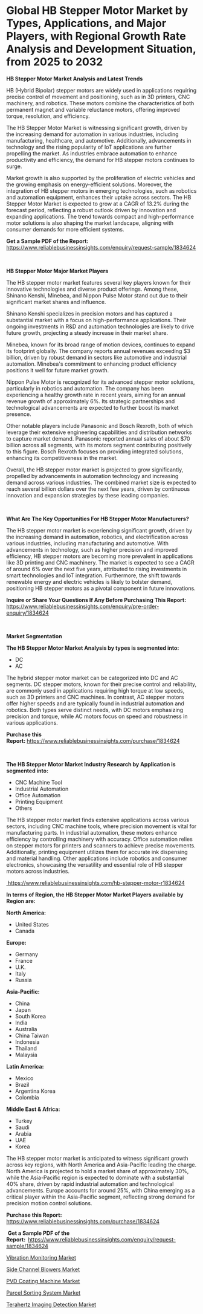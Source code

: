<p><h1>Global HB Stepper Motor Market by Types, Applications, and Major Players, with Regional Growth Rate Analysis and Development Situation, from 2025 to 2032</h1></p><p><strong>HB Stepper Motor Market Analysis and Latest Trends</strong></p>
<p><p>HB (Hybrid Bipolar) stepper motors are widely used in applications requiring precise control of movement and positioning, such as in 3D printers, CNC machinery, and robotics. These motors combine the characteristics of both permanent magnet and variable reluctance motors, offering improved torque, resolution, and efficiency. </p><p>The HB Stepper Motor Market is witnessing significant growth, driven by the increasing demand for automation in various industries, including manufacturing, healthcare, and automotive. Additionally, advancements in technology and the rising popularity of IoT applications are further propelling the market. As industries embrace automation to enhance productivity and efficiency, the demand for HB stepper motors continues to surge.</p><p>Market growth is also supported by the proliferation of electric vehicles and the growing emphasis on energy-efficient solutions. Moreover, the integration of HB stepper motors in emerging technologies, such as robotics and automation equipment, enhances their uptake across sectors. The HB Stepper Motor Market is expected to grow at a CAGR of 13.2% during the forecast period, reflecting a robust outlook driven by innovation and expanding applications. The trend towards compact and high-performance motor solutions is also shaping the market landscape, aligning with consumer demands for more efficient systems.</p></p>
<p><strong>Get a Sample PDF of the Report:&nbsp;</strong> <a href="https://www.reliablebusinessinsights.com/enquiry/request-sample/1834624?utm_campaign=84&utm_medium=2&utm_source=Github&utm_content=ia&utm_term=11042025&utm_id=hb-stepper-motor">https://www.reliablebusinessinsights.com/enquiry/request-sample/1834624</a></p>
<p>&nbsp;</p>
<p><strong>HB Stepper Motor Major Market Players</strong></p>
<p><p>The HB stepper motor market features several key players known for their innovative technologies and diverse product offerings. Among these, Shinano Kenshi, Minebea, and Nippon Pulse Motor stand out due to their significant market shares and influence.</p><p>Shinano Kenshi specializes in precision motors and has captured a substantial market with a focus on high-performance applications. Their ongoing investments in R&D and automation technologies are likely to drive future growth, projecting a steady increase in their market share.</p><p>Minebea, known for its broad range of motion devices, continues to expand its footprint globally. The company reports annual revenues exceeding $3 billion, driven by robust demand in sectors like automotive and industrial automation. Minebea's commitment to enhancing product efficiency positions it well for future market growth.</p><p>Nippon Pulse Motor is recognized for its advanced stepper motor solutions, particularly in robotics and automation. The company has been experiencing a healthy growth rate in recent years, aiming for an annual revenue growth of approximately 6%. Its strategic partnerships and technological advancements are expected to further boost its market presence.</p><p>Other notable players include Panasonic and Bosch Rexroth, both of which leverage their extensive engineering capabilities and distribution networks to capture market demand. Panasonic reported annual sales of about $70 billion across all segments, with its motors segment contributing positively to this figure. Bosch Rexroth focuses on providing integrated solutions, enhancing its competitiveness in the market.</p><p>Overall, the HB stepper motor market is projected to grow significantly, propelled by advancements in automation technology and increasing demand across various industries. The combined market size is expected to reach several billion dollars over the next few years, driven by continuous innovation and expansion strategies by these leading companies.</p></p>
<p>&nbsp;</p>
<p><strong>What Are The Key Opportunities For HB Stepper Motor Manufacturers?</strong></p>
<p><p>The HB stepper motor market is experiencing significant growth, driven by the increasing demand in automation, robotics, and electrification across various industries, including manufacturing and automotive. With advancements in technology, such as higher precision and improved efficiency, HB stepper motors are becoming more prevalent in applications like 3D printing and CNC machinery. The market is expected to see a CAGR of around 6% over the next five years, attributed to rising investments in smart technologies and IoT integration. Furthermore, the shift towards renewable energy and electric vehicles is likely to bolster demand, positioning HB stepper motors as a pivotal component in future innovations.</p></p>
<p><strong>Inquire or Share Your Questions If Any Before Purchasing This Report:</strong> <a href="https://www.reliablebusinessinsights.com/enquiry/pre-order-enquiry/1834624?utm_campaign=84&utm_medium=2&utm_source=Github&utm_content=ia&utm_term=11042025&utm_id=hb-stepper-motor">https://www.reliablebusinessinsights.com/enquiry/pre-order-enquiry/1834624</a></p>
<p>&nbsp;</p>
<p><strong>Market Segmentation</strong></p>
<p><strong>The HB Stepper Motor Market Analysis by types is segmented into:</strong></p>
<p><ul><li>DC</li><li>AC</li></ul></p>
<p><p>The hybrid stepper motor market can be categorized into DC and AC segments. DC stepper motors, known for their precise control and reliability, are commonly used in applications requiring high torque at low speeds, such as 3D printers and CNC machines. In contrast, AC stepper motors offer higher speeds and are typically found in industrial automation and robotics. Both types serve distinct needs, with DC motors emphasizing precision and torque, while AC motors focus on speed and robustness in various applications.</p></p>
<p><strong>Purchase this Report:&nbsp;</strong><a href="https://www.reliablebusinessinsights.com/purchase/1834624?utm_campaign=84&utm_medium=2&utm_source=Github&utm_content=ia&utm_term=11042025&utm_id=hb-stepper-motor">https://www.reliablebusinessinsights.com/purchase/1834624</a></p>
<p>&nbsp;</p>
<p><strong>The HB Stepper Motor Market Industry Research by Application is segmented into:</strong></p>
<p><ul><li>CNC Machine Tool</li><li>Industrial Automation</li><li>Office Automation</li><li>Printing Equipment</li><li>Others</li></ul></p>
<p><p>The HB stepper motor market finds extensive applications across various sectors, including CNC machine tools, where precision movement is vital for manufacturing parts. In industrial automation, these motors enhance efficiency by controlling machinery with accuracy. Office automation relies on stepper motors for printers and scanners to achieve precise movements. Additionally, printing equipment utilizes them for accurate ink dispensing and material handling. Other applications include robotics and consumer electronics, showcasing the versatility and essential role of HB stepper motors across industries.</p></p>
<p><a href="https://www.reliablebusinessinsights.com/hb-stepper-motor-r1834624?utm_campaign=84&utm_medium=2&utm_source=Github&utm_content=ia&utm_term=11042025&utm_id=hb-stepper-motor">&nbsp;https://www.reliablebusinessinsights.com/hb-stepper-motor-r1834624</a></p>
<p><strong>In terms of Region, the HB Stepper Motor Market Players available by Region are:</strong></p>
<p>
    <p> <strong> North America: </strong>
        <ul>
            <li>United States</li>
            <li>Canada</li>
        </ul>
        </p> 
    <p> <strong> Europe: </strong>
        <ul>
            <li>Germany</li>
            <li>France</li>
            <li>U.K.</li>
            <li>Italy</li>
            <li>Russia</li>
        </ul>
        </p> 
    <p> <strong> Asia-Pacific: </strong>
        <ul>
            <li>China</li>
            <li>Japan</li>
            <li>South Korea</li>
            <li>India</li>
            <li>Australia</li>
            <li>China Taiwan</li>
            <li>Indonesia</li>
            <li>Thailand</li>
            <li>Malaysia</li>
        </ul>
        </p> 
    <p> <strong> Latin America: </strong>
        <ul>
            <li>Mexico</li>
            <li>Brazil</li>
            <li>Argentina Korea</li>
            <li>Colombia</li>
        </ul>
        </p> 
    <p> <strong> Middle East & Africa: </strong>
        <ul>
            <li>Turkey</li>
            <li>Saudi</li>
            <li>Arabia</li>
            <li>UAE</li>
            <li>Korea</li>
        </ul>
    </p>
    </p>
<p><p>The HB stepper motor market is anticipated to witness significant growth across key regions, with North America and Asia-Pacific leading the charge. North America is projected to hold a market share of approximately 30%, while the Asia-Pacific region is expected to dominate with a substantial 40% share, driven by rapid industrial automation and technological advancements. Europe accounts for around 25%, with China emerging as a critical player within the Asia-Pacific segment, reflecting strong demand for precision motion control solutions.</p></p>
<p><strong>Purchase this Report: </strong><a href="https://www.reliablebusinessinsights.com/purchase/1834624?utm_campaign=84&utm_medium=2&utm_source=Github&utm_content=ia&utm_term=11042025&utm_id=hb-stepper-motor">https://www.reliablebusinessinsights.com/purchase/1834624</a></p>
<p>&nbsp;<strong>Get a Sample PDF of the Report:&nbsp;&nbsp;</strong><a href="https://www.reliablebusinessinsights.com/enquiry/request-sample/1834624?utm_campaign=84&utm_medium=2&utm_source=Github&utm_content=ia&utm_term=11042025&utm_id=hb-stepper-motor">https://www.reliablebusinessinsights.com/enquiry/request-sample/1834624</a></p>
<p><strong></strong></p>
<p><p><a href="https://github.com/abedlagagica4/Market-Research-Report-List-1/blob/main/vibration-monitoring-market.md?utm_campaign=84&utm_medium=2&utm_source=Github&utm_content=ia&utm_term=11042025&utm_id=hb-stepper-motor">Vibration Monitoring Market</a></p><p><a href="https://github.com/nibbsmantji/Market-Research-Report-List-1/blob/main/side-channel-blowers-market.md?utm_campaign=84&utm_medium=2&utm_source=Github&utm_content=ia&utm_term=11042025&utm_id=hb-stepper-motor">Side Channel Blowers Market</a></p><p><a href="https://github.com/djibenesha/Market-Research-Report-List-1/blob/main/pvd-coating-machine-market.md?utm_campaign=84&utm_medium=2&utm_source=Github&utm_content=ia&utm_term=11042025&utm_id=hb-stepper-motor">PVD Coating Machine Market</a></p><p><a href="https://github.com/birbamanan03/Market-Research-Report-List-1/blob/main/parcel-sorting-system-market.md?utm_campaign=84&utm_medium=2&utm_source=Github&utm_content=ia&utm_term=11042025&utm_id=hb-stepper-motor">Parcel Sorting System Market</a></p><p><a href="https://github.com/guleealhani/Market-Research-Report-List-1/blob/main/terahertz-imaging-detection-market.md?utm_campaign=84&utm_medium=2&utm_source=Github&utm_content=ia&utm_term=11042025&utm_id=hb-stepper-motor">Terahertz Imaging Detection Market</a></p></p>